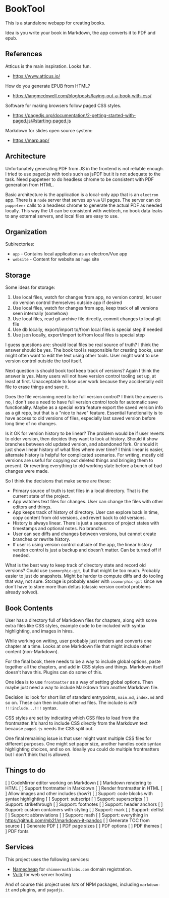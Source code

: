 # BookTool

This is a standalone webapp for creating books.

Idea is you write your book in Markdown, the app converts it to PDF and epub.

## References

Atticus is the main inspiration. Looks fun.

* https://www.atticus.io/

How do you generate EPUB from HTML?

* https://iangmcdowell.com/blog/posts/laying-out-a-book-with-css/

Software for making browsers follow paged CSS styles.

* https://pagedjs.org/documentation/2-getting-started-with-paged.js/#starting-paged.js

Markdown for slides open source system:

* https://marp.app/

## Architecture

Unfortunately generating PDF from JS in the frontend is not reliable enough. I
tried to use paged.js with tools such as jsPDF but it is not adequate to the
task. Need puppeteer to do headless chrome to be consistent with PDF generation
from HTML.

Basic architecture is the application is a local-only app that is an `electron`
app. There is a `node` server that serves up `Vue` UI pages. The server can do
`puppeteer` calls to a headless chrome to generate the actual PDF as needed
locally. This way the UI can be consistent with webtech, no book data leaks to
any external servers, and local files are easy to use.

## Organization

Subirectories:
* `app` - Contains local application as an electron/Vue app
* `website` - Content for website as `hugo` site

## Storage

Some ideas for storage:
1. Use local files, watch for changes from app, no version control, let user do
   version control themselves outside app if desired
2. Use local files, watch for changes from app, keep track of all versions seen
   internally (somehow)
3. Use local files, read git archive file directly, commit changes to local git
   file
4. Use db locally, export/import to/from local files is special step if needed
5. Use json locally, export/import to/from local files is special step

I guess questions are: should local files be real source of truth? I think the
answer should be yes. The book tool is responsible for creating books, user
might often want to edit the text using other tools. User might want to use
version control outside the tool itself.

Next question is should book tool keep track of versions? Again I think the
answer is yes. Many users will not have version control tooling set up, at least
at first. Unacceptable to lose user work because they accidentally edit file to
erase things and save it.

Does the file versioning need to be full version control? I think the answer is
no, I don't see a need to have full version control tools for automatic save
functionality. Maybe as a special extra feature export the saved version info as
a git repo, but that is a "nice to have" feature. Essential functionality is to
have access to old versions of files, especially last saved version before long
time of no changes.

Is it OK for version history to be linear? The problem would be if user reverts
to older version, then decides they want to look at history. Should it show
branches between old updated version, and abandoned fork. Or should it just show
linear history of what files where over time? I think linear is easier,
alternate history is helpful for complicated scenarios. For writing, mostly old
versions are useful for copying out deleted things and bringing them to present.
Or reverting everything to old working state before a bunch of bad changes were
made.

So I think the decisions that make sense are these:
* Primary source of truth is text files in a local directory. That is the
current state of the project.
* App watches text files for changes. User can change the files with other
editors and things.
* App keeps track of history of directory. User can explore back in time, copy
content from old versions, and revert back to old versions.
* History is always linear. There is just a sequence of project states with
timestamps and optional notes. No branches.
* User can see diffs and changes between versions, but cannot create branches
or rewrite history.
* If user is using version control outside of the app, the linear history
version control is just a backup and doesn't matter. Can be turned off if
needed.

What is the best way to keep track of directory state and record old versions?
Could use `isomorphic-git`, but that might be too much. Probably easier to just
do snapshots. Might be harder to compute diffs and do tooling that way, not
sure. Storage is probably easier with `isomorphic-git` since we don't have to
store more than deltas (classic version control problems already solved).

## Book Contents

User has a directory full of Markdown files for chapters, along with some extra
files like CSS styles, example code to be included with syntax highlighting, and
images in hires.

While working on writing, user probably just renders and converts one chapter at
a time. Looks at one Markdown file that might include other content
(non-Markdown).

For the final book, there needs to be a way to include global options, paste
together all the chapters, and add in CSS styles and things. Markdown itself
doesn't have this. Plugins can do some of this.

One idea is to use `frontmatter` as a way of setting global options. Then maybe
just need a way to include Markdown from another Markdown file.

Decision is: look for short list of standard entrypoints, `main.md`, `index.md`
and so on. These can then include other `md` files. The include is with
`!!!include...!!!` syntax.

CSS styles are set by indicating which CSS files to load from the frontmatter.
It's hard to include CSS directly from the Markdown text because `paged.js`
needs the CSS split out.

One final remaining issue is that user might want multiple CSS files for
different purposes. One might set paper size, another handles code syntax
highlighting choices, and so on. Ideally you could do multiple frontmatters
but I don't think that is allowed.

## Things to do

[ ] CodeMirror editor working on Markdown
[ ] Markdown rendering to HTML
[ ] Support frontmatter in Markdown
[ ] Render frontmatter in HTML
[ ] Allow images and other includes (how?)
[ ] Support: code blocks with syntax highlighting
[ ] Support: subscript
[ ] Support: superscripts
[ ] Support: strikethrough
[ ] Support: footnotes
[ ] Support: header anchors
[ ] Support: custom containers with styling
[ ] Support: mark
[ ] Support: deflist
[ ] Support: abbreviations
[ ] Support: math
[ ] Support: everything in https://github.com/mb21/markdown-it-pandoc
[ ] Generate TOC from source
[ ] Generate PDF
[ ] PDF page sizes
[ ] PDF options
[ ] PDF themes
[ ] PDF fonts

## Services

This project uses the following services:
* [Namecheap](https://www.namecheap.com/) for `shimmermathlabs.com` domain registration.
* [Vultr](https://www.vultr.com/) for web server hosting
<!-- * [Supabase](https://supabase.com/) for backend database hosting -->

And of course this project uses *lots* of NPM packages, including `markdown-it` and plugins, and `pagedjs`.
